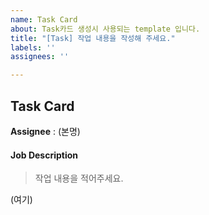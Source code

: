 ```yaml
---
name: Task Card
about: Task카드 생성시 사용되는 template 입니다.
title: "[Task] 작업 내용을 작성해 주세요."
labels: ''
assignees: ''

---
```


## Task Card

**Assignee** : (본명)

#### Job Description
> 작업 내용을 적어주세요.

(여기)
